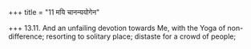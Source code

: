 +++
title = "11 मयि चानन्ययोगेन"

+++
13.11. And an unfailing devotion towards Me, with the Yoga of
non-difference; resorting to solitary place; distaste for a crowd of
people;
